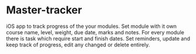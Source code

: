 # Master-tracker
iOS app to track progress of the your modules. Set module with it own course name, level, weight, due date, marks and notes. For every module there is task which require start and finish dates. Set reminders, update and keep track of progress, edit any changed or delete entirely.
